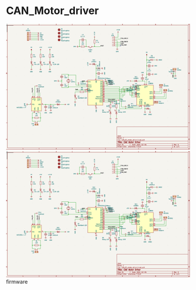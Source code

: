 # CAN_Motor_driver

![pcb](https://github.com/EamonGoldsmith/CAN_Motor_driver/blob/main/p.png)
![schematic](https://github.com/EamonGoldsmith/CAN_Motor_driver/blob/main/z.png)
firmware
